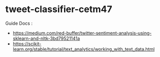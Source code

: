 # tweet-classifier-cetm47
Guide Docs : 
- https://medium.com/red-buffer/twitter-sentiment-analysis-using-sklearn-and-nltk-3bd79521141a
- https://scikit-learn.org/stable/tutorial/text_analytics/working_with_text_data.html
